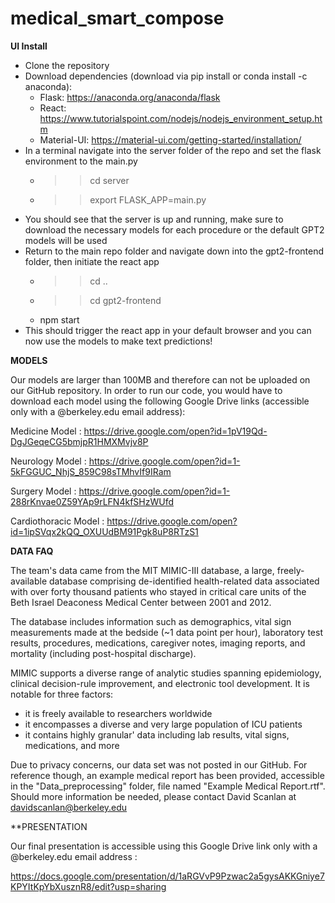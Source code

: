 # medical_smart_compose


**UI Install**
* Clone the repository
* Download dependencies (download via pip install or conda install -c anaconda):
    * Flask: https://anaconda.org/anaconda/flask
    * React: https://www.tutorialspoint.com/nodejs/nodejs_environment_setup.htm
    * Material-UI: https://material-ui.com/getting-started/installation/
* In a terminal navigate into the server folder of the repo and set the flask environment to the main.py
    * >> cd server
    * >> export FLASK_APP=main.py
* You should see that the server is up and running, make sure to download the necessary models for each procedure or the default GPT2 models will be used
* Return to the main repo folder and navigate down into the gpt2-frontend folder, then initiate the react app
    * >> cd ..
    * >> cd gpt2-frontend
    * npm start
* This should trigger the react app in your default browser and you can now use the models to make text predictions!



**MODELS**

Our models are larger than 100MB and therefore can not be uploaded on our GitHub repository. In order to run our code, you would have to download each model using the following Google Drive links (accessible only with a @berkeley.edu email address): 

Medicine Model : 
https://drive.google.com/open?id=1pV19Qd-DgJGeqeCG5bmjpR1HMXMvjv8P

Neurology Model :
https://drive.google.com/open?id=1-5kFGGUC_NhjS_859C98sTMhvIf9IRam

Surgery Model : 
https://drive.google.com/open?id=1-288rKnvae0Z59YAp9rLFN4kfSHzWUfd

Cardiothoracic Model : 
https://drive.google.com/open?id=1ipSVqx2kQQ_OXUUdBM91Pgk8uP8RTzS1


**DATA FAQ**

The team's data came from the MIT MIMIC-III database, a large, freely-available database comprising de-identified health-related data associated with over forty thousand patients who stayed in critical care units of the Beth Israel Deaconess Medical Center between 2001 and 2012.

The database includes information such as demographics, vital sign measurements made at the bedside (~1 data point per hour), laboratory test results, procedures, medications, caregiver notes, imaging reports, and mortality (including post-hospital discharge).

MIMIC supports a diverse range of analytic studies spanning epidemiology, clinical decision-rule improvement, and electronic tool development. It is notable for three factors:
- it is freely available to researchers worldwide
- it encompasses a diverse and very large population of ICU patients
- it contains highly granular' data including lab results, vital signs, medications, and more

Due to privacy concerns, our data set was not posted in our GitHub. For reference though, an example medical report has been provided, accessible in the "Data_preprocessing" folder, file named "Example Medical Report.rtf". Should more information be needed, please contact David Scanlan at davidscanlan@berkeley.edu

**PRESENTATION 

Our final presentation is accessible  using this Google Drive link only with a @berkeley.edu email address :

https://docs.google.com/presentation/d/1aRGVvP9Pzwac2a5gysAKKGniye7KPYItKpYbXusznR8/edit?usp=sharing



